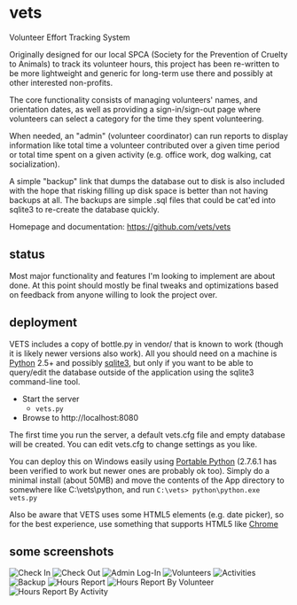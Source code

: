 vets
====
Volunteer Effort Tracking System

Originally designed for our local SPCA
(Society for the Prevention of Cruelty to Animals) to track its volunteer
hours, this project has been re-written to be more lightweight and generic
for long-term use there and possibly at other interested non-profits.

The core functionality consists of managing volunteers' names, and
orientation dates, as well as providing a sign-in/sign-out page where
volunteers can select a category for the time they spent volunteering.

When needed, an "admin" (volunteer coordinator) can run reports to display
information like total time a volunteer contributed over a given time
period or total time spent on a given activity
(e.g. office work, dog walking, cat socialization).

A simple "backup" link that dumps the database out to disk is also
included with the hope that risking filling up disk space is better
than not having backups at all. The backups are simple .sql files 
that could be cat'ed into sqlite3 to re-create the database quickly.

Homepage and documentation: https://github.com/vets/vets

status
------
Most major functionality and features I'm looking to implement are about done.
At this point should mostly be final tweaks and optimizations based
on feedback from anyone willing to look the project over.

deployment
----------
VETS includes a copy of bottle.py in vendor/ that is known to work
(though it is likely newer versions also work). All you should need
on a machine is [Python](https://www.python.org/) 2.5+ and possibly
[sqlite3](http://www.sqlite.org/), but only if you want to be
able to query/edit the database outside of the application using the
sqlite3 command-line tool.

* Start the server
  * `vets.py`
* Browse to http://localhost:8080

The first time you run the server, a default vets.cfg file and empty
database will be created. You can edit vets.cfg to change settings
as you like.

You can deploy this on Windows easily using
[Portable Python](http://portablepython.com)
(2.7.6.1 has been verified to work but newer ones are probably ok too).
Simply do a minimal install (about 50MB) and move the contents of the App
directory to somewhere like C:\vets\python, and run
`C:\vets> python\python.exe vets.py`

Also be aware that VETS uses some HTML5 elements (e.g. date picker),
so for the best experience, use something that supports HTML5 like 
[Chrome](https://www.google.com/intl/en-US/chrome/browser/)

some screenshots
----------------

![Check In](/docs/images/checkin.png?raw=true)
![Check Out](/docs/images/checkout.png?raw=true)
![Admin Log-In](/docs/images/admin.png?raw=true)
![Volunteers](/docs/images/volunteers.png?raw=true)
![Activities](/docs/images/activities.png?raw=true)
![Backup](/docs/images/backup.png?raw=true)
![Hours Report](/docs/images/hours.png?raw=true)
![Hours Report By Volunteer](/docs/images/hours-by-volunteer.png?raw=true)
![Hours Report By Activity](/docs/images/hours-by-activity.png?raw=true)
